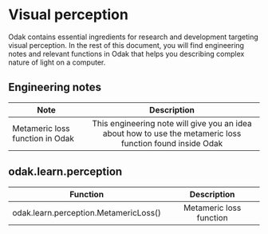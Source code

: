 # Visual perception
Odak contains essential ingredients for research and development targeting visual perception.
In the rest of this document, you will find engineering notes and relevant functions in Odak that helps you describing complex nature of light on a computer.

## Engineering notes

| Note          | Description   |
| ------------- |:-------------:|
| Metameric loss function in Odak | This engineering note will give you an idea about how to use the metameric loss function found inside Odak |

## odak.learn.perception

| Function      | Description   |
| ------------- |:-------------:|
| odak.learn.perception.MetamericLoss() | Metameric loss function |


